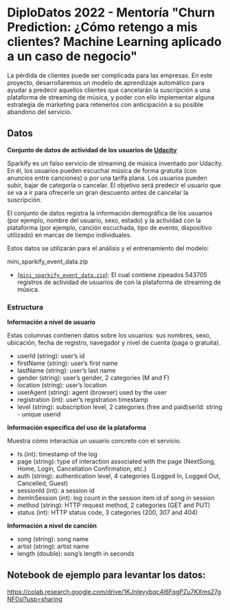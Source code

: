 # DiploDatos 2022 - Mentoría "Churn Prediction: ¿Cómo retengo a mis clientes? Machine Learning aplicado a un caso de negocio"

La pérdida de clientes puede ser complicada para las empresas. En este proyecto, desarrollaremos un modelo de aprendizaje automático para ayudar a predecir aquellos clientes que cancelarán la suscripción a una plataforma de streaming de música, y poder con ello implementar alguna estrategia de marketing para retenerlos con anticipación a su posible abandono del servicio.


## Datos

**Conjunto de datos de actividad de los usuarios de [Udacity](https://www.udacity.com/) <br>**

Sparkify es un falso servicio de streaming de música inventado por Udacity. En él, los usuarios pueden escuchar música de forma gratuita (con anuncios entre canciones) o por una tarifa plana. Los usuarios pueden subir, bajar de categoría o cancelar. El objetivo será predecir el usuario que se va a ir para ofrecerle un gran descuento antes de cancelar la suscripción.

El conjunto de datos registra la información demográfica de los usuarios (por ejemplo, nombre del usuario, sexo, estado) y la actividad con la plataforma (por ejemplo, canción escuchada, tipo de evento, dispositivo utilizado) en marcas de tiempo individuales.

Estos datos se utilizarán para el análisis y el entrenamiento del modelo:

mini_sparkify_event_data.zip
+ [(```mini_sparkify_event_data.zip```)](data/raw/mini_sparkify_event_data.zip): El cual contiene zipeados 543705 registros de actividad de usuarios de con la plataforma de streaming de música.


### Estructura

**Información a nivel de usuario**

Estas columnas contienen datos sobre los usuarios: sus nombres, sexo, ubicación, fecha de registro, navegador y nivel de cuenta (paga o gratuita).

- userId (string): user’s id
- firstName (string): user’s first name
- lastName (string): user’s last name
- gender (string): user’s gender, 2 categories (M and F)
- location (string): user’s location
- userAgent (string): agent (browser) used by the user
- registration (int): user’s registration timestamp
- level (string): subscription level, 2 categories (free and paid)serId: string - unique userid 


**Información específica del uso de la plataforma**

Muestra cómo interactúa un usuario concreto con el servicio.

- ts (int): timestamp of the log
- page (string): type of interaction associated with the page (NextSong, Home, Login, Cancellation Confirmation, etc.)
- auth (string): authentication level, 4 categories (Logged In, Logged Out, Cancelled, Guest)
- sessionId (int): a session id
- itemInSession (int): log count in the session item id of song in session
- method (string): HTTP request method, 2 categories (GET and PUT)
- status (int): HTTP status code, 3 categories (200, 307 and 404)

**Información a nivel de canción**

- song (string): song name
- artist (string): artist name
- length (double): song’s length in seconds


## Notebook de ejemplo para levantar los datos:

https://colab.research.google.com/drive/1KJnIeyybqc4l6FqgPZu7KXms27gNF0sl?usp=sharing
